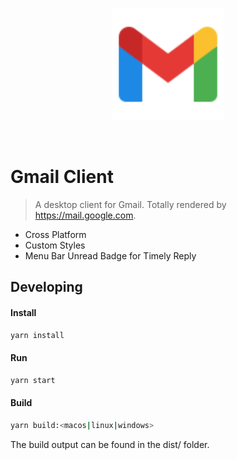 <p align="center">
    <img width="180" src="static/Gmail.svg" alt="Vite logo">
</p>
<br/>

# Gmail Client

> A desktop client for Gmail. Totally rendered by https://mail.google.com.

- Cross Platform
- Custom Styles
- Menu Bar Unread Badge for Timely Reply

## Developing

#### Install

```bash
yarn install
```

#### Run

```bash
yarn start
```

#### Build

```bash
yarn build:<macos|linux|windows>
```

The build output can be found in the dist/ folder.
